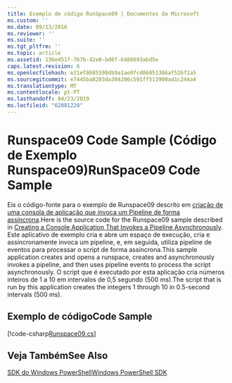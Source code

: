 ```yaml
---
title: Exemplo de código RunSpace09 | Documentos da Microsoft
ms.custom: ''
ms.date: 09/13/2016
ms.reviewer: ''
ms.suite: ''
ms.tgt_pltfrm: ''
ms.topic: article
ms.assetid: 136e451f-767b-42e0-bd6f-6486693abd5e
caps.latest.revision: 6
ms.openlocfilehash: e21ef8685598db9a1ae0fcd86051386af526f2a5
ms.sourcegitcommit: e7445ba8203da304286c591ff513900ad1c244a4
ms.translationtype: MT
ms.contentlocale: pt-PT
ms.lasthandoff: 04/23/2019
ms.locfileid: "62081228"
---
```

# <a name="runspace09-code-sample"></a><span data-ttu-id="53a29-102">Runspace09 Code Sample (Código de Exemplo Runspace09)</span><span class="sxs-lookup"><span data-stu-id="53a29-102">RunSpace09 Code Sample</span></span>

<span data-ttu-id="53a29-103">Eis o código-fonte para o exemplo de Runspace09 descrito em [criação de uma consola de aplicação que invoca um Pipeline de forma assíncrona](http://msdn.microsoft.com/en-us/198c1c94-2a06-457e-93ce-c0d910618e47).</span><span class="sxs-lookup"><span data-stu-id="53a29-103">Here is the source code for the Runspace09 sample described in [Creating a Console Application That Invokes a Pipeline Asynchronously](http://msdn.microsoft.com/en-us/198c1c94-2a06-457e-93ce-c0d910618e47).</span></span> <span data-ttu-id="53a29-104">Este aplicativo de exemplo cria e abre um espaço de execução, cria e assincronamente invoca um pipeline, e, em seguida, utiliza pipeline de eventos para processar o script de forma assíncrona.</span><span class="sxs-lookup"><span data-stu-id="53a29-104">This sample application creates and opens a runspace, creates and asynchronously invokes a pipeline, and then uses pipeline events to process the script asynchronously.</span></span> <span data-ttu-id="53a29-105">O script que é executado por esta aplicação cria números inteiros de 1 a 10 em intervalos de 0,5 segundo (500 ms).</span><span class="sxs-lookup"><span data-stu-id="53a29-105">The script that is run by this application creates the integers 1 through 10 in 0.5-second intervals (500 ms).</span></span>

## <a name="code-sample"></a><span data-ttu-id="53a29-106">Exemplo de código</span><span class="sxs-lookup"><span data-stu-id="53a29-106">Code Sample</span></span>

[!code-csharp[Runspace09.cs](../../powershell-sdk-samples/SDK-2.0/csharp/Runspace09/Runspace09.cs#L11-L113 "Runspace09.cs")]

## <a name="see-also"></a><span data-ttu-id="53a29-107">Veja Também</span><span class="sxs-lookup"><span data-stu-id="53a29-107">See Also</span></span>

[<span data-ttu-id="53a29-108">SDK do Windows PowerShell</span><span class="sxs-lookup"><span data-stu-id="53a29-108">Windows PowerShell SDK</span></span>](../windows-powershell-reference.md)